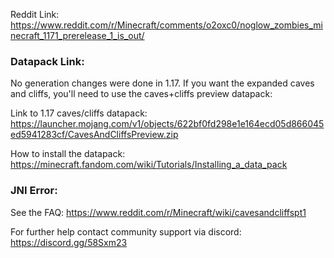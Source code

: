Reddit Link: https://www.reddit.com/r/Minecraft/comments/o2oxc0/noglow_zombies_minecraft_1171_prerelease_1_is_out/

### Datapack Link: 
No generation changes were done in 1.17. If you want the expanded caves and cliffs, you'll need to use the caves+cliffs preview datapack:

Link to 1.17 caves/cliffs datapack: https://launcher.mojang.com/v1/objects/622bf0fd298e1e164ecd05d866045ed5941283cf/CavesAndCliffsPreview.zip
	
How to install the datapack: https://minecraft.fandom.com/wiki/Tutorials/Installing_a_data_pack

### JNI Error:
See the FAQ: https://www.reddit.com/r/Minecraft/wiki/cavesandcliffspt1
	
For further help contact community support via discord: https://discord.gg/58Sxm23
